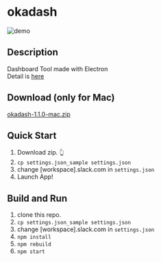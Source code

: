 # okadash

![demo](https://github.com/konoyono/okadash/blob/master/images/forREADME.gif)

## Description
Dashboard Tool made with Electron  
Detail is [here](https://trello.com/b/dwk73iz6/okadash)

## Download (only for Mac)
[okadash-1.1.0-mac.zip](https://github.com/konoyono/okadash/releases/download/1.1.0/okadash-1.1.0-mac.zip)

## Quick Start
1. Download zip. 👆
1. `cp settings.json_sample settings.json`  
1. change [workspace].slack.com in `settings.json`  
1. Launch App!

## Build and Run
1. clone this repo.
1. `cp settings.json_sample settings.json`  
1. change [workspace].slack.com in `settings.json`  
1. `npm install`
1. `npm rebuild`
1. `npm start`
